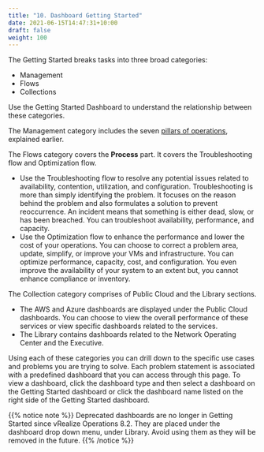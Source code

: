 ```yaml
---
title: "10. Dashboard Getting Started"
date: 2021-06-15T14:47:31+10:00
draft: false
weight: 100
---
```


The Getting Started breaks tasks into three broad categories:

- Management
- Flows
- Collections

Use the Getting Started Dashboard to understand the relationship between these categories.

The Management category includes the seven [pillars of operations](/operations-management/chapter-1-overview/1.1.8-pillar-vs-process/#pillars-of-operation), explained earlier.

The Flows category covers the **Process** part. It covers the Troubleshooting flow and Optimization flow.

- Use the Troubleshooting flow to resolve any potential issues related to availability, contention, utilization, and configuration. Troubleshooting is more than simply identifying the problem. It focuses on the reason behind the problem and also formulates a solution to prevent reoccurrence. An incident means that something is either dead, slow, or has been breached. You can troubleshoot availability, performance, and capacity.
- Use the Optimization flow to enhance the performance and lower the cost of your operations. You can choose to correct a problem area, update, simplify, or improve your VMs and infrastructure. You can optimize performance, capacity, cost, and configuration. You even improve the availability of your system to an extent but, you cannot enhance compliance or inventory.

The Collection category comprises of Public Cloud and the Library sections.

- The AWS and Azure dashboards are displayed under the Public Cloud dashboards. You can choose to view the overall performance of these services or view specific dashboards related to the services.
- The Library contains dashboards related to the Network Operating Center and the Executive.

Using each of these categories you can drill down to the specific use cases and problems you are trying to solve. Each problem statement is associated with a predefined dashboard that you can access through this page. To view a dashboard, click the dashboard type and then select a dashboard on the Getting Started dashboard or click the dashboard name listed on the right side of the Getting Started dashboard.

{{% notice note %}}
Deprecated dashboards are no longer in Getting Started since vRealize Operations 8.2. They are placed under the dashboard drop down menu, under Library. Avoid using them as they will be removed in the future.
{{% /notice %}}